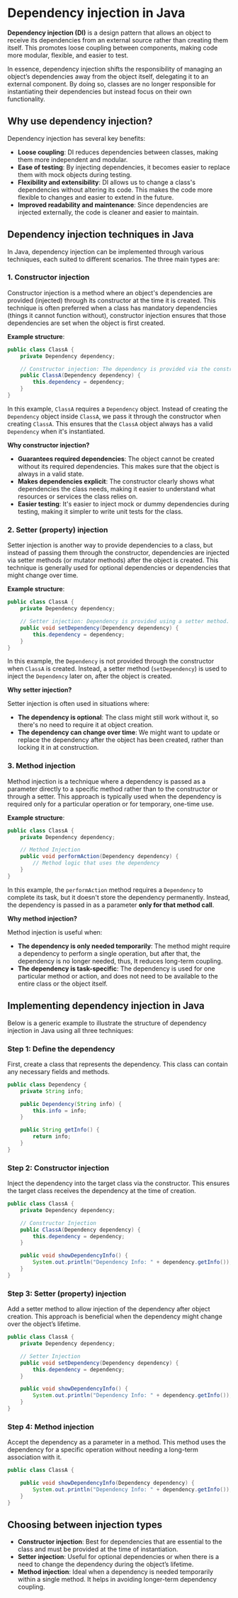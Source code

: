 # Dependency injection in Java

**Dependency injection (DI)** is a design pattern that allows an object to receive its dependencies from an external source rather than creating them itself. This promotes loose coupling between components, making code more modular, flexible, and easier to test.

In essence, dependency injection shifts the responsibility of managing an object’s dependencies away from the object itself, delegating it to an external component. By doing so, classes are no longer responsible for instantiating their dependencies but instead focus on their own functionality.

## Why use dependency injection?
Dependency injection has several key benefits:
- **Loose coupling**: DI reduces dependencies between classes, making them more independent and modular.
- **Ease of testing**: By injecting dependencies, it becomes easier to replace them with mock objects during testing.
- **Flexibility and extensibility**: DI allows us to change a class's dependencies without altering its code. This makes the code more flexible to changes and easier to extend in the future.
- **Improved readability and maintenance**: Since dependencies are injected externally, the code is cleaner and easier to maintain.

## Dependency injection techniques in Java
In Java, dependency injection can be implemented through various techniques, each suited to different scenarios. The three main types are:

### 1. **Constructor injection**
Constructor injection is a method where an object's dependencies are provided (injected) through its constructor at the time it is created. This technique is often preferred when a class has mandatory dependencies (things it cannot function without), constructor injection ensures that those dependencies are set when the object is first created.

**Example structure**:
```java
public class ClassA {
    private Dependency dependency;

    // Constructor injection: The dependency is provided via the constructor.
    public ClassA(Dependency dependency) {
        this.dependency = dependency;
    }
}
```

In this example, `ClassA` requires a `Dependency` object. Instead of creating the `Dependency` object inside `ClassA`, we pass it through the constructor when creating `ClassA`. This ensures that the `ClassA` object always has a valid `Dependency` when it's instantiated.

**Why constructor injection?**

- **Guarantees required dependencies**: The object cannot be created without its required dependencies. This makes sure that the object is always in a valid state.
- **Makes dependencies explicit**: The constructor clearly shows what dependencies the class needs, making it easier to understand what resources or services the class relies on.
- **Easier testing**: It's easier to inject mock or dummy dependencies during testing, making it simpler to write unit tests for the class.

### 2. **Setter (property) injection**
Setter injection is another way to provide dependencies to a class, but instead of passing them through the constructor, dependencies are injected via setter methods (or mutator methods) after the object is created. This technique is generally used for optional dependencies or dependencies that might change over time.

**Example structure**:
```java
public class ClassA {
    private Dependency dependency;

    // Setter injection: Dependency is provided using a setter method.
    public void setDependency(Dependency dependency) {
        this.dependency = dependency;
    }
}
```

In this example, the `Dependency` is not provided through the constructor when `ClassA` is created. Instead, a setter method (`setDependency`) is used to inject the `Dependency` later on, after the object is created.

**Why setter injection?**

Setter injection is often used in situations where:
- **The dependency is optional**: The class might still work without it, so there's no need to require it at object creation.
- **The dependency can change over time**: We might want to update or replace the dependency after the object has been created, rather than locking it in at construction.

### 3. **Method injection**
Method injection is a technique where a dependency is passed as a parameter directly to a specific method rather than to the constructor or through a setter. This approach is typically used when the dependency is required only for a particular operation or for temporary, one-time use.

**Example structure**:
```java
public class ClassA {
    private Dependency dependency;

    // Method Injection
    public void performAction(Dependency dependency) {
        // Method logic that uses the dependency
    }
}
```

In this example, the `performAction` method requires a `Dependency` to complete its task, but it doesn't store the dependency permanently. Instead, the dependency is passed in as a parameter **only for that method call**.

**Why method injection?**

Method injection is useful when:
- **The dependency is only needed temporarily**: The method might require a dependency to perform a single operation, but after that, the dependency is no longer needed, thus, It reduces long-term coupling.
- **The dependency is task-specific**: The dependency is used for one particular method or action, and does not need to be available to the entire class or the object itself.


## Implementing dependency injection in Java
Below is a generic example to illustrate the structure of dependency injection in Java using all three techniques:

### Step 1: Define the dependency
First, create a class that represents the dependency. This class can contain any necessary fields and methods.
```java
public class Dependency {
    private String info;

    public Dependency(String info) {
        this.info = info;
    }

    public String getInfo() {
        return info;
    }
}
```

### Step 2: Constructor injection
Inject the dependency into the target class via the constructor. This ensures the target class receives the dependency at the time of creation.
```java
public class ClassA {
    private Dependency dependency;

    // Constructor Injection
    public ClassA(Dependency dependency) {
        this.dependency = dependency;
    }

    public void showDependencyInfo() {
        System.out.println("Dependency Info: " + dependency.getInfo());
    }
}
```

### Step 3: Setter (property) injection
Add a setter method to allow injection of the dependency after object creation. This approach is beneficial when the dependency might change over the object’s lifetime.
```java
public class ClassA {
    private Dependency dependency;

    // Setter Injection
    public void setDependency(Dependency dependency) {
        this.dependency = dependency;
    }

    public void showDependencyInfo() {
        System.out.println("Dependency Info: " + dependency.getInfo());
    }
}
```

### Step 4: Method injection
Accept the dependency as a parameter in a method. This method uses the dependency for a specific operation without needing a long-term association with it.
```java
public class ClassA {

    public void showDependencyInfo(Dependency dependency) {
        System.out.println("Dependency Info: " + dependency.getInfo());
    }
}
```


## Choosing between injection types
- **Constructor injection**: Best for dependencies that are essential to the class and must be provided at the time of instantiation.
- **Setter injection**: Useful for optional dependencies or when there is a need to change the dependency during the object’s lifetime.
- **Method injection**: Ideal when a dependency is needed temporarily within a single method. It helps in avoiding longer-term dependency coupling.